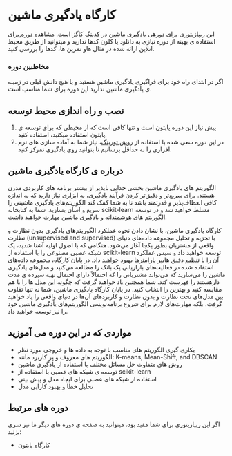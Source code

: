 # کارگاه یادگیری ماشین

این ریپازیتوری برای دورهی یادگیری ماشین در کدینگ کاگز است. [مشاهده دوره](https://codingcogs.org/),برای استفاده ی بهینه از دوره نیازی به دانلود یا کلون کدها ندارید و میتوانید از طریق محیط آنلاین ارائه شده در مثال هاو تمرین ها، کدها را بررسی کنید.

### مخاطبین دوره

اگر در ابتدای راه خود برای فراگیری یادگیری ماشین هستید و یا هیچ دانش قبلی در زمینه ی یادگیری ماشین ندارید این دوره برای شما مناسب است.

## نصب و راه اندازی محیط توسعه

1. پیش نیاز این دوره پایتون است و تنها کافی است که از محیطی که برای توسعه ی پایتون استفاده میکنید، استفاده کنید.
2. در این دوره سعی شده با استفاده از [روش تورینگ](https://the-turing-way.netlify.app/welcome.html)، نیاز شما به آماده سازی های نرم افزاری را به حداقل برسانیم تا بتوانید روی یادگیری تمرکز کنید.

## درباره ی کارگاه یادگیری ماشین

الگوریتم های یادگیری ماشین بخشی جدایی ناپذیر از بیشتر برنامه های کاربردی مدرن هستند. برای سریع‌تر و دقیق‌تر کردن فرآیند یادگیری، به ابزاری نیاز دارید که به اندازه کافی انعطاف‌پذیر و قدرتمند باشد تا به شما کمک کند الگوریتم‌های یادگیری ماشینی را سریع و آسان بسازید. شما به کتابخانه scikit-learn مسلط خواهید شد و در توسعه الگوریتم های هوشمندانه و یادگیری ماشین مهارت خواهید داشت.

کارگاه یادگیری ماشین، با نشان دادن نحوه عملکرد الگوریتم‌های یادگیری بدون نظارت و نظارت (unsupervised and supervised) با تجزیه و تحلیل مجموعه داده‌های دنیای واقعی از مشتریان بطور یکجا آغاز می‌شود. هنگامی که با اصول اولیه آشنا شدید، یک شبکه عصبی مصنوعی را با استفاده از scikit-learn توسعه خواهید داد و سپس عملکرد آن را با تنظیم دقیق هایپر پارامترها بهبود خواهید داد. در پایان کارگاه، مجموعه داده‌های استفاده شده در فعالیت‌های بازاریابی یک بانک را مطالعه می‌کنید و مدل‌های یادگیری ماشین را می‌سازید که می‌تواند مشتریانی را که احتمالاً دارای احتمال تهیه سپرده ی مدت دارهستند را فهرست کند. شما همچنین یاد خواهید گرفت که چگونه این مدل ها را با هم مقایسه کنید و بهترین را انتخاب کنید.
در پایان کارگاه یادگیری ماشین، شما نه تنها تفاوت بین مدل‌های تحت نظارت و بدون نظارت و کاربردهای آن‌ها در دنیای واقعی را یاد خواهید گرفت، بلکه مهارت‌های لازم برای شروع برنامه‌نویسی الگوریتم‌های یادگیری ماشین خود را نیز توسعه خواهید داد.

## مواردی که در این دوره می آموزید

- بکاری گیری الگوریتم های مناسب با توجه به داده ها و خروجی مورد نظر
- الگوریتم های معروف و پر کاربرد مانند: K-means, Mean-Shift, and DBSCAN
- روش های متفاوت حل مسائل مختلف با استفاده از یادگیری ماشین
- توسعه ی شبکه های عصبی با استفاده از scikit-learn
- استفاده از شبکه های عصبی برای ایجاد مدل و پیش بینی
- تحلیل خطا و بهبود کارایی مدل

## دوره های مرتبط

اگر این ریپازیتوری برای شما مفید بود، میتوانید به صفحه ی دوره های دیگر ما نیز سری بزنید:

- [کارگاه پایتون](https://codingcogs.org/courses/python)
